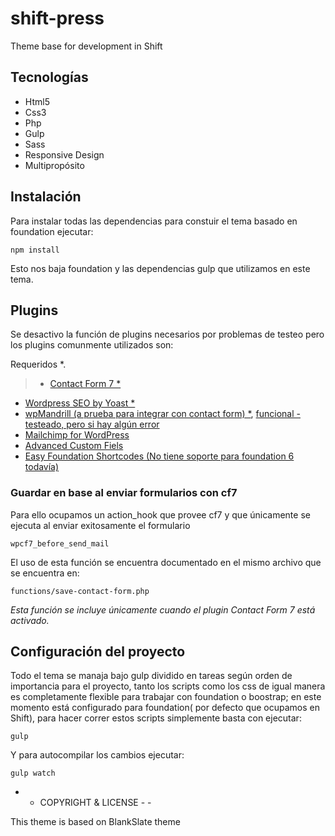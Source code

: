 # shift-press
Theme base for development in Shift

## Tecnologías
* Html5
* Css3
* Php
* Gulp
* Sass
* Responsive Design
* Multipropósito

## Instalación
Para instalar todas las dependencias para constuir el tema basado en foundation ejecutar:
   
    npm install

Esto nos baja foundation y las dependencias gulp que utilizamos en este tema.

## Plugins
Se desactivo la función de plugins necesarios por problemas de testeo pero los plugins comunmente utilizados son:

Requeridos *.

> * [Contact Form 7 *](http://contactform7.com/docs/)
* [Wordpress SEO by Yoast *](https://yoast.com/wordpress/plugins/seo/api/)
* [wpMandrill (a prueba para integrar con contact form) *](https://wordpress.org/plugins/wpmandrill/), [funcional - testeado, pero si hay algún error](https://wordpress.org/support/topic/plugin-wpmandrill-compatiblitity-with-other-plugins)
* [Mailchimp for WordPress](https://mc4wp.com/kb/)
* [Advanced Custom Fiels](http://www.advancedcustomfields.com/resources/)
* [Easy Foundation Shortcodes (No tiene soporte para foundation 6 todavía)](https://wordpress.org/plugins/easy-foundation-shortcodes/)


### Guardar en base al enviar formularios con cf7

Para ello ocupamos un action_hook que provee cf7 y que únicamente se ejecuta al enviar exitosamente el formulario
 
    wpcf7_before_send_mail

El uso de esta función se encuentra documentado en el mismo archivo que se encuentra en:

    functions/save-contact-form.php

*Esta función se incluye únicamente cuando el plugin Contact Form 7 está activado.*

## Configuración del proyecto
Todo el tema se manaja bajo gulp dividido en tareas según orden de importancia para el proyecto, tanto los scripts como los css de igual manera es completamente flexible para trabajar con foundation o boostrap; en este momento está configurado para foundation( por defecto que ocupamos en Shift), para hacer correr estos scripts simplemente basta con ejecutar:

	gulp

Y para autocompilar los cambios ejecutar:
	
	gulp watch

- - COPYRIGHT & LICENSE - -

This theme is based on BlankSlate theme